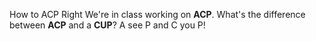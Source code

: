 How to ACP Right
We're in class working on **ACP**. What's the difference between **ACP** and a **CUP**? A see P and C you P! 